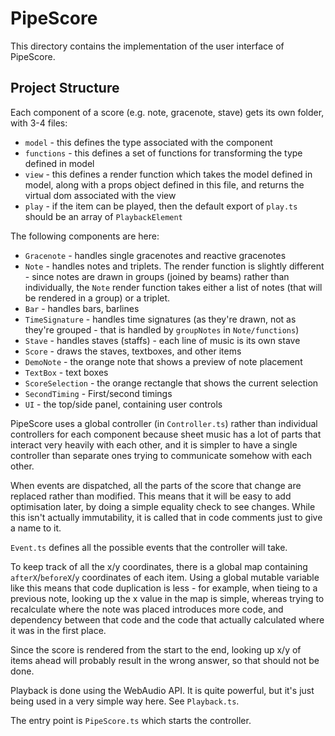 # PipeScore

This directory contains the implementation of the user interface of PipeScore.

## Project Structure

Each component of a score (e.g. note, gracenote, stave) gets its own folder, with 3-4 files:

- `model` - this defines the type associated with the component
- `functions` - this defines a set of functions for transforming the type defined in model
- `view` - this defines a render function which takes the model defined in model, along with a props object defined in this file, and returns the virtual dom associated with the view
- `play` - if the item can be played, then the default export of `play.ts` should be an array of `PlaybackElement`

The following components are here:

- `Gracenote` - handles single gracenotes and reactive gracenotes
- `Note` - handles notes and triplets. The render function is slightly different - since notes are drawn in groups (joined by beams) rather than individually, the `Note` render function takes either a list of notes (that will be rendered in a group) or a triplet.
- `Bar` - handles bars, barlines
- `TimeSignature` - handles time signatures (as they're drawn, not as they're grouped - that is handled by `groupNotes` in `Note/functions`)
- `Stave` - handles staves (staffs) - each line of music is its own stave
- `Score` - draws the staves, textboxes, and other items
- `DemoNote` - the orange note that shows a preview of note placement
- `TextBox` - text boxes
- `ScoreSelection` - the orange rectangle that shows the current selection
- `SecondTiming` - First/second timings
- `UI` - the top/side panel, containing user controls

PipeScore uses a global controller (in `Controller.ts`) rather than individual controllers for each component because sheet music has a lot of parts that interact very heavily with each other, and it is simpler to have a single controller than separate ones trying to communicate somehow with each other.

When events are dispatched, all the parts of the score that change are replaced rather than modified. This means that it will be easy to add optimisation later, by doing a simple equality check to see changes. While this isn't actually immutability, it is called that in code comments just to give a name to it.

`Event.ts` defines all the possible events that the controller will take.

To keep track of all the x/y coordinates, there is a global map containing `afterX`/`beforeX`/`y` coordinates of each item. Using a global mutable variable like this means that code duplication is less - for example, when tieing to a previous note, looking up the x value in the map is simple, whereas trying to recalculate where the note was placed introduces more code, and dependency between that code and the code that actually calculated where it was in the first place.

Since the score is rendered from the start to the end, looking up x/y of items ahead will probably result in the wrong answer, so that should not be done.

Playback is done using the WebAudio API. It is quite powerful, but it's just being used in a very simple way here. See `Playback.ts`.

The entry point is `PipeScore.ts` which starts the controller.
